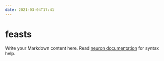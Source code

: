 ```yaml
---
date: 2021-03-04T17:41
---
```


# feasts

Write your Markdown content here. Read [neuron documentation](https://neuron.zettel.page/2011404.html) for syntax help.

